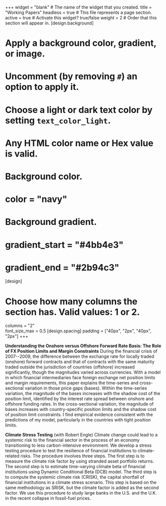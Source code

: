 +++
widget = "blank"  # The name of the widget that you created.
title = "Working Papers"
headless = true  # This file represents a page section.
active = true  # Activate this widget? true/false
weight = 2  # Order that this section will appear in.
[design.background]
  # Apply a background color, gradient, or image.
  #   Uncomment (by removing `#`) an option to apply it.
  #   Choose a light or dark text color by setting `text_color_light`.
  #   Any HTML color name or Hex value is valid.

  # Background color.
  # color = "navy"
  
  # Background gradient.
  # gradient_start = "#4bb4e3"
  # gradient_end = "#2b94c3"
[design]
  # Choose how many columns the section has. Valid values: 1 or 2.
  columns = "2"  
  font_size_max = 0.5
[design.spacing]
  padding = ["40px", "2px", "40px", "2px"]
+++

**Understanding the Onshore versus Offshore Forward Rate Basis: The Role of FX Position Limits and Margin Constraints**
During the financial crisis of 2007--2009, the difference between the exchange rate for locally traded (onshore) forward contracts and that of contracts with the same maturity traded outside the jurisdiction of countries (offshore) increased significantly, though the magnitudes varied across currencies. With a model in which financial intermediaries face foreign exchange net position limits and margin requirements, this paper explains the time-series and cross-sectional variation in those price gaps (bases). Within the time-series variation, the magnitude of the bases increases with the shadow cost of the position limit, identified by the interest rate spread between onshore and offshore funding rates. In the cross-sectional variation, the magnitude of bases increases with country-specific position limits and the shadow cost of position limit constraints. I find empirical evidence consistent with the predictions of my model, particularly in the countries with tight position limits.

**Climate Stress Testing** (with Robert Engle)
Climate change could lead to a systemic risk to the financial sector in the process of an economy transitioning to less carbon-intensive environment. We develop a stress testing procedure to test the resilience of financial institutions to climate-related risks. The procedure involves three steps. The first step is to measure the climate risk factor by using stranded asset portfolio returns. The second step is to estimate time-varying climate beta of financial institutions using Dynamic Conditional Beta (DCB) model. The third step is to compute the systemic climate risk (CRISK), the capital shortfall of financial institutions in a climate stress scenario. This step is based on the same methodology as SRISK, but the climate factor is added as the second factor. We use this procedure to study large banks in the U.S. and the U.K. in the recent collapse in fossil-fuel prices. 

